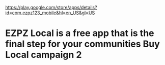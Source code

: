 https://play.google.com/store/apps/details?id=com.ezpz123_mobile&hl=en_US&gl=US

# EZPZ Local is a free app that is the final step for your communities Buy Local campaign 2
